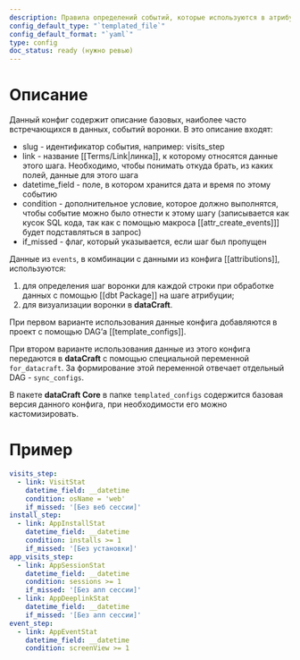 ```yaml
---
description: Правила определений событий, которые используются в атрибуции и воронке
config_default_type: "`templated_file`"
config_default_format: "`yaml`"
type: config
doc_status: ready (нужно ревью)
---
```

# Описание

Данный конфиг содержит описание базовых, наиболее часто встречающихся в данных, событий воронки. В это описание входят:
- slug - идентификатор события, например: visits_step
- link - название [[Terms/Link|линка]], к которому относятся данные этого шага. Необходимо, чтобы понимать откуда брать, из каких полей, данные для этого шага 
- datetime_field - поле, в котором хранится дата и время по этому событию
- condition - дополнительное условие, которое должно выполнятся, чтобы событие можно было отнести к этому шагу (записывается как кусок SQL кода, так как с помощью макроса [[attr_create_events]]] будет подставляться в запрос)
- if_missed - флаг, который указывается, если шаг был пропущен
  
Данные из `events`, в комбинации с данными из конфига [[attributions]],  используются: 
1) для определения шаг воронки для каждой строки при обработке данных с помощью [[dbt Package]] на шаге атрибуции;
2) для визуализации воронки в **dataCraft**.

При первом варианте использования данные конфига добавляются в проект с помощью DAG’а [[template_configs]]. 

При втором варианте использования данные из этого конфига передаются в **dataCraft** c помощью специальной переменной `for_datacraft`. За формирование этой переменной отвечает отдельный DAG - `sync_configs`. 

В пакете **dataCraft Core** в папке `templated_configs` содержится базовая версия данного конфига, при необходимости его можно кастомизировать.
# Пример 
```yaml
visits_step:
  - link: VisitStat
	datetime_field: __datetime
	condition: osName = 'web'
	if_missed: '[Без веб сессии]'
install_step:
  - link: AppInstallStat
	datetime_field: __datetime
	condition: installs >= 1
	if_missed: '[Без установки]'
app_visits_step:
  - link: AppSessionStat
	datetime_field: __datetime
	condition: sessions >= 1
	if_missed: '[Без апп сессии]'
  - link: AppDeeplinkStat
	datetime_field: __datetime
	if_missed: '[Без апп сессии]'
event_step:
  - link: AppEventStat
	datetime_field: __datetime
	condition: screenView >= 1
```
